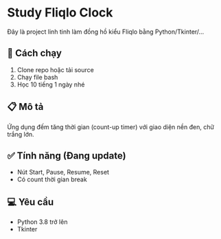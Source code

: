 # Study Fliqlo Clock

Đây là project linh tinh làm đồng hồ kiểu Fliqlo bằng Python/Tkinter/…

## 🚀 Cách chạy

1. Clone repo hoặc tải source
2. Chạy file bash
3. Học 10 tiếng 1 ngày nhé

## 📋 Mô tả

Ứng dụng đếm tăng thời gian (count-up timer) với giao diện nền đen, chữ trắng lớn.

## ✅ Tính năng (Đang update)

- Nút Start, Pause, Resume, Reset
- Có count thời gian break

## 💻 Yêu cầu

- Python 3.8 trở lên
- Tkinter
